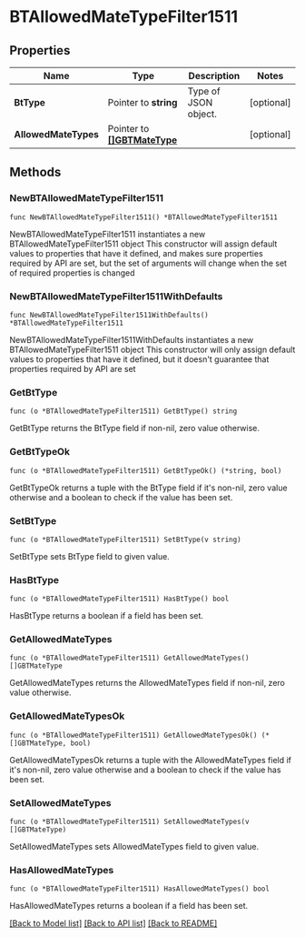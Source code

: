 # BTAllowedMateTypeFilter1511

## Properties

Name | Type | Description | Notes
------------ | ------------- | ------------- | -------------
**BtType** | Pointer to **string** | Type of JSON object. | [optional] 
**AllowedMateTypes** | Pointer to [**[]GBTMateType**](GBTMateType.md) |  | [optional] 

## Methods

### NewBTAllowedMateTypeFilter1511

`func NewBTAllowedMateTypeFilter1511() *BTAllowedMateTypeFilter1511`

NewBTAllowedMateTypeFilter1511 instantiates a new BTAllowedMateTypeFilter1511 object
This constructor will assign default values to properties that have it defined,
and makes sure properties required by API are set, but the set of arguments
will change when the set of required properties is changed

### NewBTAllowedMateTypeFilter1511WithDefaults

`func NewBTAllowedMateTypeFilter1511WithDefaults() *BTAllowedMateTypeFilter1511`

NewBTAllowedMateTypeFilter1511WithDefaults instantiates a new BTAllowedMateTypeFilter1511 object
This constructor will only assign default values to properties that have it defined,
but it doesn't guarantee that properties required by API are set

### GetBtType

`func (o *BTAllowedMateTypeFilter1511) GetBtType() string`

GetBtType returns the BtType field if non-nil, zero value otherwise.

### GetBtTypeOk

`func (o *BTAllowedMateTypeFilter1511) GetBtTypeOk() (*string, bool)`

GetBtTypeOk returns a tuple with the BtType field if it's non-nil, zero value otherwise
and a boolean to check if the value has been set.

### SetBtType

`func (o *BTAllowedMateTypeFilter1511) SetBtType(v string)`

SetBtType sets BtType field to given value.

### HasBtType

`func (o *BTAllowedMateTypeFilter1511) HasBtType() bool`

HasBtType returns a boolean if a field has been set.

### GetAllowedMateTypes

`func (o *BTAllowedMateTypeFilter1511) GetAllowedMateTypes() []GBTMateType`

GetAllowedMateTypes returns the AllowedMateTypes field if non-nil, zero value otherwise.

### GetAllowedMateTypesOk

`func (o *BTAllowedMateTypeFilter1511) GetAllowedMateTypesOk() (*[]GBTMateType, bool)`

GetAllowedMateTypesOk returns a tuple with the AllowedMateTypes field if it's non-nil, zero value otherwise
and a boolean to check if the value has been set.

### SetAllowedMateTypes

`func (o *BTAllowedMateTypeFilter1511) SetAllowedMateTypes(v []GBTMateType)`

SetAllowedMateTypes sets AllowedMateTypes field to given value.

### HasAllowedMateTypes

`func (o *BTAllowedMateTypeFilter1511) HasAllowedMateTypes() bool`

HasAllowedMateTypes returns a boolean if a field has been set.


[[Back to Model list]](../README.md#documentation-for-models) [[Back to API list]](../README.md#documentation-for-api-endpoints) [[Back to README]](../README.md)


